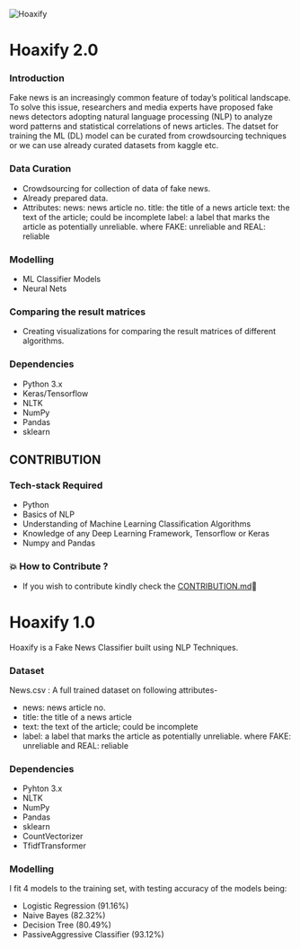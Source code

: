 ![Hoaxify](https://socialify.git.ci/Femme-js/Hoaxify/image?description=1&font=KoHo&forks=1&issues=1&logo=https%3A%2F%2Fgdurl.com%2FuIyI&owner=1&pattern=Overlapping%20Hexagons&pulls=1&stargazers=1&theme=Light)

# Hoaxify 2.0

### Introduction
Fake news is an increasingly common feature of today’s political landscape. To solve this issue, researchers and media experts have proposed fake news
detectors adopting natural language processing (NLP) to analyze word patterns and statistical correlations of news articles. 
The datset for training the ML (DL) model can be curated from crowdsourcing techniques or we can use already curated datasets from kaggle etc.

### Data Curation

- Crowdsourcing for collection of data of fake news.
- Already prepared data.
- Attributes:
       news: news article no.
       title: the title of a news article
       text: the text of the article; could be incomplete
       label: a label that marks the article as potentially unreliable. where FAKE: unreliable and REAL: reliable
       
### Modelling

- ML Classifier Models
- Neural Nets

### Comparing the result matrices

- Creating visualizations for comparing the result matrices of different algorithms. 

### Dependencies

- Python 3.x
- Keras/Tensorflow
- NLTK
- NumPy
- Pandas
- sklearn


## CONTRIBUTION

### Tech-stack Required

- Python
- Basics of NLP
- Understanding of Machine Learning Classification Algorithms
- Knowledge of any Deep Learning Framework, Tensorflow or Keras
- Numpy and Pandas



### 💥 How to Contribute ?
- If you wish to contribute kindly check the [CONTRIBUTION.md](https://github.com/Femme-js/Hoaxify/blob/master/CONTRIBUTION.md)🤝





















# Hoaxify 1.0
Hoaxify is a Fake News Classifier built using NLP Techniques.

### Dataset

News.csv : A full trained dataset on following attributes-
- news: news article no.
- title: the title of a news article
- text: the text of the article; could be incomplete
- label: a label that marks the article as potentially unreliable. where FAKE: unreliable and REAL: reliable

### Dependencies

- Pyhton 3.x
- NLTK
- NumPy
- Pandas
- sklearn
- CountVectorizer
- TfidfTransformer

### Modelling

I fit 4 models to the training set, with testing accuracy of the models being:

- Logistic Regression (91.16%)
- Naive Bayes (82.32%)
- Decision Tree (80.49%)
- PassiveAggressive Classifier (93.12%)



